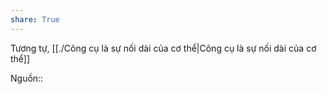 ```yaml
---
share: True
---
```

Tương tự, [[./Công cụ là sự nối dài của cơ thể|Công cụ là sự nối dài của cơ thể]] 

Nguồn::

